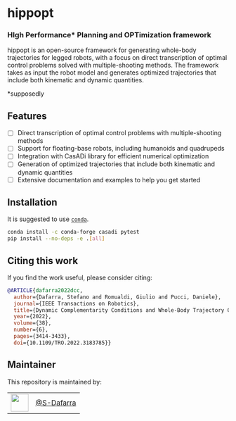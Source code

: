 # hippopt
### HIgh Performance* Planning and OPTimization framework

hippopt is an open-source framework for generating whole-body trajectories for legged robots, with a focus on direct transcription of optimal control problems solved with multiple-shooting methods. The framework takes as input the robot model and generates optimized trajectories that include both kinematic and dynamic quantities.

*supposedly

## Features

- [ ] Direct transcription of optimal control problems with multiple-shooting methods
- [ ] Support for floating-base robots, including humanoids and quadrupeds
- [ ] Integration with CasADi library for efficient numerical optimization
- [ ] Generation of optimized trajectories that include both kinematic and dynamic quantities
- [ ] Extensive documentation and examples to help you get started

## Installation
It is suggested to use [``conda``](https://docs.conda.io/en/latest/).
```bash
conda install -c conda-forge casadi pytest
pip install --no-deps -e .[all]
```

## Citing this work

If you find the work useful, please consider citing:

```bib
@ARTICLE{dafarra2022dcc,
  author={Dafarra, Stefano and Romualdi, Giulio and Pucci, Daniele},
  journal={IEEE Transactions on Robotics}, 
  title={Dynamic Complementarity Conditions and Whole-Body Trajectory Optimization for Humanoid Robot Locomotion}, 
  year={2022},
  volume={38},
  number={6},
  pages={3414-3433},
  doi={10.1109/TRO.2022.3183785}}
```



## Maintainer

This repository is maintained by:

|                                                              |                                                      |
| :----------------------------------------------------------: | :--------------------------------------------------: |
| [<img src="https://github.com/S-Dafarra.png" width="40">](https://github.com/S-Dafarra) | [@S-Dafarra](https://github.com/S-Dafarra) |
